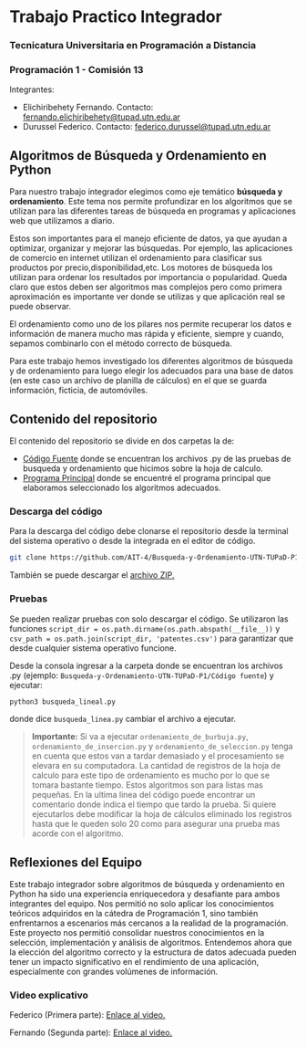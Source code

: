 # Trabajo Practico Integrador
### Tecnicatura Universitaria en Programación a Distancia
### Programación 1 - Comisión 13

Integrantes:
- Elichiribehety Fernando. Contacto: fernando.elichiribehety@tupad.utn.edu.ar
- Durussel Federico. Contacto: federico.durussel@tupad.utn.edu.ar


## Algoritmos de Búsqueda y Ordenamiento en Python
Para nuestro trabajo integrador elegimos como eje temático **búsqueda y ordenamiento**. Este tema nos permite profundizar en los algoritmos que se utilizan para las diferentes tareas de búsqueda en programas y aplicaciones web que utilizamos a diario.

Estos son importantes para el manejo eficiente de datos, ya que ayudan a optimizar, organizar y mejorar las búsquedas. Por ejemplo, las aplicaciones de comercio en internet utilizan el ordenamiento para clasificar sus productos por precio,disponibilidad,etc. Los motores de búsqueda los utilizan para ordenar los resultados por importancia o popularidad. Queda claro que estos deben ser algoritmos mas complejos pero como primera aproximación es importante ver donde se utilizas y que aplicación real se puede observar.

El ordenamiento como uno de los pilares nos permite recuperar los datos e información de manera mucho mas rápida y eficiente, siempre y cuando, sepamos combinarlo con el método correcto de búsqueda.

Para este trabajo hemos investigado los diferentes algoritmos de búsqueda y de ordenamiento para luego elegir los adecuados para una base de datos (en este caso un archivo de planilla de cálculos) en el que se guarda información, ficticia, de automóviles.

## Contenido del repositorio

El contenido del repositorio se divide en dos carpetas la de:
- [Código Fuente](https://github.com/AIT-4/Busqueda-y-Ordenamiento-UTN-TUPaD-P1/tree/main/C%C3%B3digo%20fuente) donde se encuentran los archivos .py de las pruebas de busqueda y ordenamiento que hicimos sobre la hoja de calculo.
- [Programa Principal](https://github.com/AIT-4/Busqueda-y-Ordenamiento-UTN-TUPaD-P1/tree/main/Programa%20Principal) donde se encuentré el programa principal que elaboramos seleccionado los algoritmos adecuados.

### Descarga del código

Para la descarga del código debe clonarse el repositorio desde la terminal del sistema operativo o desde la integrada en el editor de código.
```bash
git clone https://github.com/AIT-4/Busqueda-y-Ordenamiento-UTN-TUPaD-P1.git
```
También se puede descargar el [archivo ZIP.](https://github.com/AIT-4/Busqueda-y-Ordenamiento-UTN-TUPaD-P1/archive/refs/heads/main.zip)

### Pruebas

Se pueden realizar pruebas con solo descargar el código. Se utilizaron las funciones `script_dir = os.path.dirname(os.path.abspath(__file__))` y
`csv_path = os.path.join(script_dir, 'patentes.csv')` para garantizar que desde cualquier sistema operativo funcione.

Desde la consola ingresar a la carpeta donde se encuentran los archivos .py (ejemplo: `Busqueda-y-Ordenamiento-UTN-TUPaD-P1/Código fuente`) y ejecutar:
```bash
python3 busqueda_lineal.py
```
donde dice `busqueda_linea.py` cambiar el archivo a ejecutar.

> **Importante:** Si va a ejecutar `ordenamiento_de_burbuja.py`, `ordenamiento_de_insercion.py` y `ordenamiento_de_seleccion.py` tenga en cuenta que estos van a tardar demasiado y el procesamiento se elevara en su computadora. La cantidad de registros de la hoja de calculo para este tipo de ordenamiento es mucho por lo que se tomara bastante tiempo. Estos algoritmos son para listas mas pequeñas.
> En la ultima linea del código puede encontrar un comentario donde indica el tiempo que tardo la prueba.
> Si quiere ejecutarlos debe modificar la hoja de cálculos eliminado los registros hasta que le queden solo 20 como para asegurar una prueba mas acorde con el algoritmo.

## Reflexiones del Equipo

Este trabajo integrador sobre algoritmos de búsqueda y ordenamiento en Python ha sido una experiencia enriquecedora y desafiante para ambos integrantes del equipo. Nos permitió no solo aplicar los conocimientos teóricos adquiridos en la cátedra de Programación 1, sino también enfrentarnos a escenarios más cercanos a la realidad de la programación.
Este proyecto nos permitió consolidar nuestros conocimientos en la selección, implementación y análisis de algoritmos. Entendemos ahora que la elección del algoritmo correcto y la estructura de datos adecuada pueden tener un impacto significativo en el rendimiento de una aplicación, especialmente con grandes volúmenes de información.

### Video explicativo

Federico (Primera parte):
[Enlace al video.](https://youtu.be/VJO3GmBefdo)

Fernando (Segunda parte):
[Enlace al video.](https://youtu.be/cujQF07BTOs)